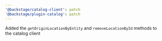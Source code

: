 ```yaml
---
'@backstage/catalog-client': patch
'@backstage/plugin-catalog': patch
---
```


Added the `getOriginLocationByEntity` and `removeLocationById` methods to the catalog client
